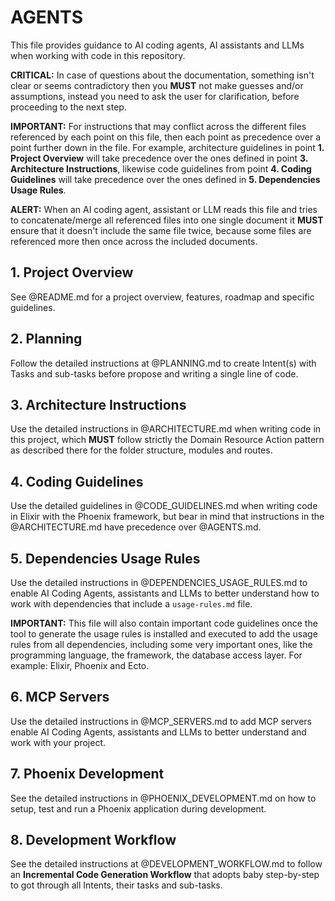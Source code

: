 # AGENTS

This file provides guidance to AI coding agents, AI assistants and LLMs when working with code in this repository.

**CRITICAL:** In case of questions about the documentation, something isn't clear or seems contradictory then you **MUST** not make guesses and/or assumptions, instead you need to ask the user for clarification, before proceeding to the next step.

**IMPORTANT:** For instructions that may conflict across the different files referenced by each point on this file, then each point as precedence over a point further down in the file. For example, architecture guidelines in point **1. Project Overview** will take precedence over the ones defined in point **3. Architecture Instructions**, likewise code guidelines from point **4. Coding Guidelines** will take precedence over the ones defined in **5. Dependencies Usage Rules**.

**ALERT:** When an AI coding agent, assistant or LLM reads this file and tries to concatenate/merge all referenced files into one single document it **MUST** ensure that it doesn't include the same file twice, because some files are referenced more then once across the included documents. 

## 1. Project Overview

See @README.md for a project overview, features, roadmap and specific guidelines.

## 2. Planning

Follow the detailed instructions at @PLANNING.md to create Intent(s) with Tasks and sub-tasks before propose and writing a single line of code.

## 3. Architecture Instructions

Use the detailed instructions in @ARCHITECTURE.md when writing code in this project, which **MUST** follow strictly the Domain Resource Action pattern as described there for the folder structure, modules and routes.

## 4. Coding Guidelines

Use the detailed guidelines in @CODE_GUIDELINES.md when writing code in Elixir with the Phoenix framework, but bear in mind that instructions in the @ARCHITECTURE.md have precedence over @AGENTS.md.

## 5. Dependencies Usage Rules

Use the detailed instructions in @DEPENDENCIES_USAGE_RULES.md to enable AI Coding Agents, assistants and LLMs to better understand how to work with dependencies that include a `usage-rules.md` file. 

**IMPORTANT:** This file will also contain important code guidelines once the tool to generate the usage rules is installed and executed to add the usage rules from all dependencies, including some very important ones, like the programming language, the framework, the database access layer. For example: Elixir, Phoenix and Ecto.

## 6. MCP Servers

Use the detailed instructions in @MCP_SERVERS.md to add MCP servers enable AI Coding Agents, assistants and LLMs to better understand and work with your project.

## 7. Phoenix Development

See the detailed instructions in @PHOENIX_DEVELOPMENT.md on how to setup, test and run a Phoenix application during development.

## 8. Development Workflow

See the detailed instructions at @DEVELOPMENT_WORKFLOW.md to follow an **Incremental Code Generation Workflow** that adopts baby step-by-step to got through all Intents, their tasks and sub-tasks.
